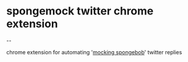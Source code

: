 # spongemock twitter chrome extension

--

chrome extension for automating '[mocking spongebob](http://knowyourmeme.com/memes/mocking-spongebob)' twitter replies

